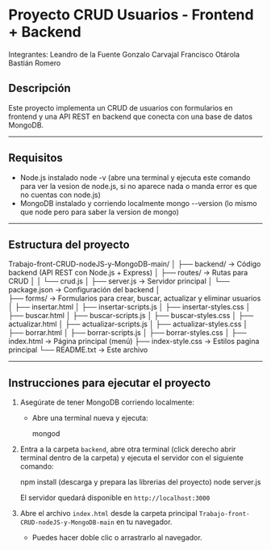 # Proyecto CRUD Usuarios - Frontend + Backend

Integrantes:
	Leandro de la Fuente
	Gonzalo Carvajal
	Francisco Otárola
	Bastián Romero

## Descripción

Este proyecto implementa un CRUD de usuarios con formularios en frontend y una API REST en backend que conecta con una base de datos MongoDB.

--------------------------------------------------------------------------------------------------------------------------------------------------------------------------

## Requisitos

- Node.js instalado
	node -v (abre una terminal y ejecuta este comando para ver la vesion de node.js, si no aparece nada o manda error es que no cuentas con node.js)
- MongoDB instalado y corriendo localmente
	mongo --version (lo mismo que node pero para saber la version de mongo)

--------------------------------------------------------------------------------------------------------------------------------------------------------------------------

## Estructura del proyecto

Trabajo-front-CRUD-nodeJS-y-MongoDB-main/
│
├── backend/            → Código backend (API REST con Node.js + Express)
│   ├── routes/         → Rutas para CRUD
│   │   └── crud.js
│   ├── server.js       → Servidor principal
│   └── package.json    → Configuración del backend
│   
├── forms/              → Formularios para crear, buscar, actualizar y eliminar usuarios
│   ├── insertar.html
│   ├── insertar-scripts.js
│   ├── insertar-styles.css
│   ├── buscar.html
│   ├── buscar-scripts.js
│   ├── buscar-styles.css
│   ├── actualizar.html
│   ├── actualizar-scripts.js
│   ├── actualizar-styles.css
│   ├── borrar.html
│   ├── borrar-scripts.js
│   ├── borrar-styles.css
│
├── index.html          → Página principal (menú)
├── index-style.css	→ Estilos pagina principal
└── README.txt          → Este archivo

--------------------------------------------------------------------------------------------------------------------------------------------------------------------------

## Instrucciones para ejecutar el proyecto

1. Asegúrate de tener MongoDB corriendo localmente:

   	- Abre una terminal nueva y ejecuta:

    	 mongod

2. Entra a la carpeta `backend`, abre otra terminal (click derecho abrir terminal dentro de la carpeta) y ejecuta el servidor con el siguiente comando:

	npm install (descarga y prepara las librerias del proyecto)
	node server.js

	El servidor quedará disponible en `http://localhost:3000`

3. Abre el archivo `index.html` desde la carpeta principal `Trabajo-front-CRUD-nodeJS-y-MongoDB-main` en tu navegador.

	- Puedes hacer doble clic o arrastrarlo al navegador.
